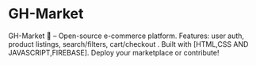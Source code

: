 # GH-Market
GH-Market 🛒 – Open-source e-commerce platform. Features: user auth, product listings, search/filters, cart/checkout . Built with [HTML,CSS AND JAVASCRIPT,FIREBASE]. Deploy your marketplace or contribute!
